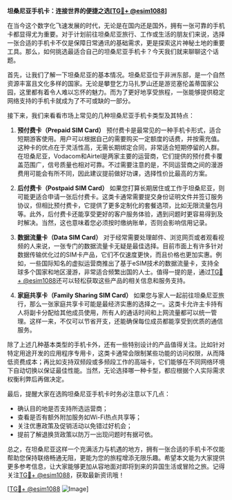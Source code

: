 **坦桑尼亚手机卡：连接世界的便捷之选[[TG💪+ @esim1088](https://t.me/s/esim1088)]**

在当今这个数字化飞速发展的时代，无论是在国内还是国外，拥有一张可靠的手机卡都显得尤为重要。对于计划前往坦桑尼亚旅行、工作或生活的朋友们来说，选择一张合适的手机卡不仅是保障日常通讯的基础需求，更是探索这片神秘土地的重要工具。那么，如何挑选最适合自己的坦桑尼亚手机卡？今天我们就来聊聊这个话题。

首先，让我们了解一下坦桑尼亚的基本情况。坦桑尼亚位于非洲东部，是一个自然资源丰富且文化多样的国家。无论是攀登乞力马扎罗山还是游览塞伦盖蒂国家公园，这里都有着令人难以忘怀的魅力。而为了更好地享受旅程，一张能够提供稳定网络支持的手机卡就成为了不可或缺的一部分。

接下来，我们来看看市场上常见的几种坦桑尼亚手机卡类型及其特点：

1. **预付费卡（Prepaid SIM Card）**
   预付费卡是最常见的一种手机卡形式，适合短期游客使用。用户可以根据自己的需要购买一定额度的话费，并按需充值。这种卡的优点在于灵活性高，无需长期绑定合同，非常适合短期停留的人群。在坦桑尼亚，Vodacom和Airtel是两家主要的运营商，它们提供的预付费卡覆盖范围广，信号质量也相对可靠。不过需要注意的是，不同运营商之间的漫游费用可能会有所不同，因此建议提前做好功课，选择性价比最高的方案。

2. **后付费卡（Postpaid SIM Card）**
   如果您打算长期居住或工作于坦桑尼亚，则可能更适合申请一张后付费卡。这类卡通常需要提交身份证明文件并签订服务协议，但相比预付费卡，它提供了更多定制化的套餐选项，比如无限流量包月等。此外，后付费卡还能享受更好的客户服务体验，遇到问题时更容易得到及时解决。当然，这也意味着您必须按时缴纳账单，否则会影响信用记录。

3. **数据流量卡（Data SIM Card）**
   对于经常需要处理邮件、浏览网页或者观看视频的人来说，一张专门的数据流量卡无疑是最佳选择。目前市面上有许多针对数据传输优化过的SIM卡产品，它们不仅速度更快，而且价格也更加实惠。例如，一些国际知名的虚拟运营商推出了基于eSIM技术的数据流量卡，支持全球多个国家和地区漫游，非常适合频繁出国的人士。值得一提的是，通过[TG💪+ @esim1088](https://t.me/s/esim1088)还可以轻松获取这些产品的相关信息和服务支持。

4. **家庭共享卡（Family Sharing SIM Card）**
   如果您与家人一起前往坦桑尼亚旅行，那么一张家庭共享卡可能是最经济实惠的选择之一。这类卡允许主卡持有人将副卡分配给其他成员使用，所有人的通话时间和上网流量都可以统一管理。这样一来，不仅可以节省开支，还能确保每位成员都能享受到优质的通信服务。

除了上述几种基本类型的手机卡外，还有一些特别设计的产品值得关注。比如针对特定用途开发的应用程序专用卡，这类卡通常会限制某些功能的访问权限，从而降低资费成本；再比如支持双频段或多频段工作的高端卡，它们能够在不同网络环境下自动切换以保证最佳性能。当然，无论选择哪一种卡型，都应根据个人实际需求权衡利弊后再做决定。

最后，提醒大家在选购坦桑尼亚手机卡时务必注意以下几点：
- 确认目的地是否支持所选运营商；
- 查看是否有额外附加服务如Wi-Fi热点共享等；
- 关注优惠政策及促销活动以免错过好机会；
- 提前了解退换货政策以防万一出现问题时有据可依。

总之，在坦桑尼亚这样一个充满活力与机遇的地方，拥有一张合适的手机卡不仅能帮助您保持联络畅通无阻，更能为您的旅程增添无限乐趣。希望本文能为大家提供更多参考信息，让大家能够更加从容地面对即将到来的异国生活或冒险之旅。记得关注[TG💪+ @esim1088](https://t.me/s/esim1088)，获取最新资讯哦！

[[TG💪+ @esim1088](https://t.me/s/esim1088) ![Image](https://i.postimg.cc/4NQfJmqS/Snipaste-2025-05-13-00-14-12.png)]